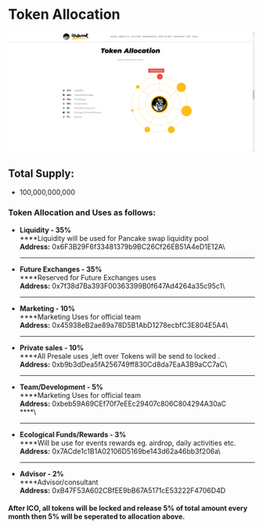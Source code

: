 # Token Allocation

![](<../.gitbook/assets/image (6).png>)

## Total Supply:

* 100,000,000,000

### Token Allocation and Uses as follows:

* **Liquidity - 35%**\
  ****Liquidity will be used for Pancake swap liquidity pool\
  **Address:** 0x6F3B29F6f33481379b9BC26Cf26EB51A4eD1E12A\
  ****
* **Future Exchanges - 35%**\
  ****Reserved for Future Exchanges uses\
  **Address:** 0x7f38d7Ba393F00363399B0f647Ad4264a35c95c1\
  ****
* **Marketing - 10%**\
  ****Marketing Uses for official team\
  **Address:** 0x45938eB2ae89a78D5B1AbD1278ecbfC3E804E5A4\
  ****
* **Private sales - 10%**\
  ****All Presale uses ,left over Tokens will be send to locked .\
  **Address:** 0xb9b3dDea5fA256749ff830Cd8da7EaA3B9aCC7aC\
  ****
* **Team/Development - 5%**\
  ****Marketing Uses for official team\
  **Address:** 0xbeb59A69CEf70f7eEEc29407c806C804294A30aC\
  ****\
  ****
* **Ecological Funds/Rewards - 3%**\
  ****Will be use for events rewards eg. airdrop, daily activities etc.\
  **Address:** 0x7ACde1c1B1A02106D5169be143d62a46bb3f206a\
  ****
* **Advisor - 2%**\
  ****Advisor/consultant\
  **Address:** 0xB47F53A602CBfEE9bB67A5171cE53222F4706D4D

#### After ICO, all tokens will be locked and release 5% of total amount every month then 5% will be seperated to allocation above.
